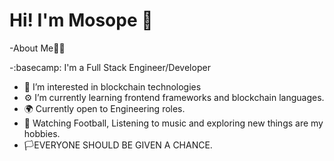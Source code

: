 # Hi! I'm Mosope :man:
-About Me:man_technologist:

-:basecamp: I'm a Full Stack Engineer/Developer 
- 👀 I’m interested in blockchain technologies
- :gear: I’m currently learning frontend frameworks and blockchain languages. 
- :earth_africa: Currently open to Engineering roles.
- :8ball: Watching Football, Listening to music and exploring new things are my hobbies.
- :white_flag:EVERYONE SHOULD BE GIVEN A CHANCE.



<!---
sopesamuel/sopesamuel is a ✨ special ✨ repository because its `README.md` (this file) appears on your GitHub profile.
You can click the Preview link to take a look at your changes.
--->
